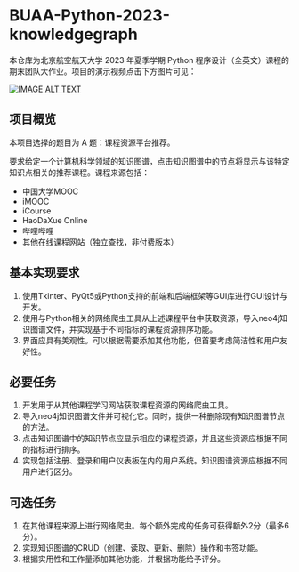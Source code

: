 # BUAA-Python-2023-knowledgegraph

本仓库为北京航空航天大学 2023 年夏季学期 Python 程序设计（全英文）课程的期末团队大作业。项目的演示视频点击下方图片可见：



[![IMAGE ALT TEXT](https://github.com/CookedBear/buaa-python2023-cs-knowledgegraph/assets/121625084/50a878c8-a016-4c95-bded-bb1a8e329eac)](https://cookedbear-2003-1307884465.cos.ap-beijing.myqcloud.com/NotePics/%E6%BC%94%E7%A4%BA%E8%A7%86%E9%A2%91-2023Python%E5%A4%A7%E4%BD%9C%E4%B8%9A-A%E9%A2%98-05%E7%BB%84.mp4)



## 项目概览

本项目选择的题目为 A 题：课程资源平台推荐。

要求给定一个计算机科学领域的知识图谱，点击知识图谱中的节点将显示与该特定知识点相关的推荐课程。课程来源包括：
- 中国大学MOOC
- iMOOC
- iCourse
- HaoDaXue Online
- 哔哩哔哩
- 其他在线课程网站（独立查找，非付费版本）

## 基本实现要求
1. 使用Tkinter、PyQt5或Python支持的前端和后端框架等GUI库进行GUI设计与开发。
2. 使用与Python相关的网络爬虫工具从上述课程平台中获取资源，导入neo4j知识图谱文件，并实现基于不同指标的课程资源排序功能。
3. 界面应具有美观性。可以根据需要添加其他功能，但首要考虑简洁性和用户友好性。

## 必要任务
1. 开发用于从其他课程学习网站获取课程资源的网络爬虫工具。
2. 导入neo4j知识图谱文件并可视化它。同时，提供一种删除现有知识图谱节点的方法。
3. 点击知识图谱中的知识节点应显示相应的课程资源，并且这些资源应根据不同的指标进行排序。
4. 实现包括注册、登录和用户仪表板在内的用户系统。知识图谱资源应根据不同用户进行区分。

## 可选任务
1. 在其他课程来源上进行网络爬虫。每个额外完成的任务可获得额外2分（最多6分）。
2. 实现知识图谱的CRUD（创建、读取、更新、删除）操作和书签功能。
3. 根据实用性和工作量添加其他功能，并根据功能给予评分。
